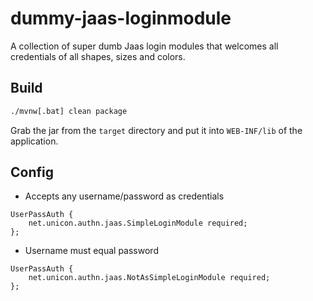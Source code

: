 # dummy-jaas-loginmodule

A collection of super dumb Jaas login modules that welcomes all credentials of all shapes, sizes and colors. 

## Build

```bash
./mvnw[.bat] clean package
```

Grab the jar from the `target` directory and put it into `WEB-INF/lib` of the application.

## Config

- Accepts any username/password as credentials

```
UserPassAuth {
    net.unicon.authn.jaas.SimpleLoginModule required;
};
```

- Username must equal password

```
UserPassAuth {
    net.unicon.authn.jaas.NotAsSimpleLoginModule required;
};
```
